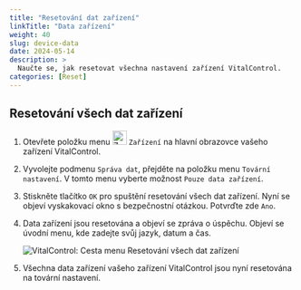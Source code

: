 ```yaml
---
title: "Resetování dat zařízení"
linkTitle: "Data zařízení"
weight: 40
slug: device-data
date: 2024-05-14
description: >
  Naučte se, jak resetovat všechna nastavení zařízení VitalControl.
categories: [Reset]
---
```

## Resetování všech dat zařízení

1. Otevřete položku menu <img src="/icons/device.svg" width="25" align="bottom" alt="Zařízení" /> `Zařízení` na hlavní obrazovce vašeho zařízení VitalControl.

1. Vyvolejte podmenu `Správa dat`, přejděte na položku menu `Tovární nastavení`. V tomto menu vyberte možnost `Pouze data zařízení`.

1. Stiskněte tlačítko `OK` pro spuštění resetování všech dat zařízení. Nyní se objeví vyskakovací okno s bezpečnostní otázkou. Potvrďte zde `Ano`.

1. Data zařízení jsou resetována a objeví se zpráva o úspěchu. Objeví se úvodní menu, kde zadejte svůj jazyk, datum a čas.

   ![VitalControl: Cesta menu Resetování všech dat zařízení](../images/resetdevicedata.png "Resetování dat zařízení")

1. Všechna data zařízení vašeho zařízení VitalControl jsou nyní resetována na tovární nastavení.
